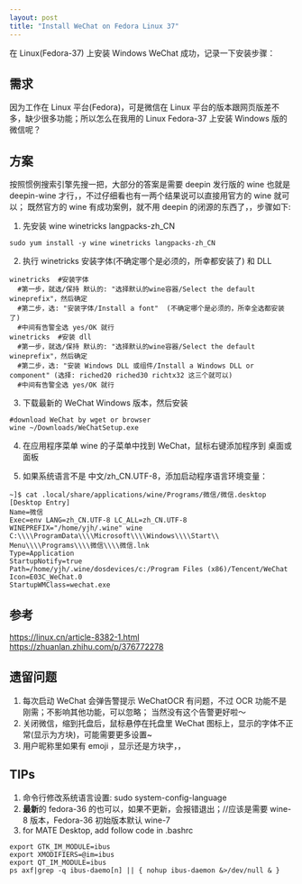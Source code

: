 ```yaml
---
layout: post
title: "Install WeChat on Fedora Linux 37"
---
```


在 Linux(Fedora-37) 上安装 Windows WeChat 成功，记录一下安装步骤：


## 需求
因为工作在 Linux 平台(Fedora)，可是微信在 Linux 平台的版本跟网页版差不多，缺少很多功能；所以怎么在我用的 Linux Fedora-37 上安装 Windows 版的 微信呢？  

## 方案
按照惯例搜索引擎先搜一把，大部分的答案是需要 deepin 发行版的 wine 也就是 deepin-wine 才行，，不过仔细看也有一两个结果说可以直接用官方的 wine 就可以；
既然官方的 wine 有成功案例，就不用 deepin 的闭源的东西了，，步骤如下:

1. 先安装 wine winetricks langpacks-zh_CN
```
sudo yum install -y wine winetricks langpacks-zh_CN
```

2. 执行 winetricks 安装字体(不确定哪个是必须的，所幸都安装了) 和 DLL
```
winetricks  #安装字体
  #第一步，就选/保持 默认的: "选择默认的wine容器/Select the default wineprefix"，然后确定
  #第二步，选: "安装字体/Install a font"  (不确定哪个是必须的，所幸全选都安装了)
  #中间有告警全选 yes/OK 就行
winetricks  #安装 dll
  #第一步，就选/保持 默认的: "选择默认的wine容器/Select the default wineprefix"，然后确定
  #第二步，选: "安装 Windows DLL 或组件/Install a Windows DLL or component" (选择: riched20 riched30 richtx32 这三个就可以)
  #中间有告警全选 yes/OK 就行
```

3. 下载最新的 WeChat Windows 版本，然后安装
```
#download WeChat by wget or browser
wine ~/Downloads/WeChatSetup.exe
```

4. 在应用程序菜单 wine 的子菜单中找到 WeChat，鼠标右键添加程序到 桌面或面板

5. 如果系统语言不是 中文/zh_CN.UTF-8，添加启动程序语言环境变量：
```
~]$ cat .local/share/applications/wine/Programs/微信/微信.desktop
[Desktop Entry]
Name=微信
Exec=env LANG=zh_CN.UTF-8 LC_ALL=zh_CN.UTF-8 WINEPREFIX="/home/yjh/.wine" wine C:\\\\ProgramData\\\\Microsoft\\\\Windows\\\\Start\\ Menu\\\\Programs\\\\微信\\\\微信.lnk
Type=Application
StartupNotify=true
Path=/home/yjh/.wine/dosdevices/c:/Program Files (x86)/Tencent/WeChat
Icon=E03C_WeChat.0
StartupWMClass=wechat.exe
```

## 参考
https://linux.cn/article-8382-1.html
https://zhuanlan.zhihu.com/p/376772278


## 遗留问题
1. 每次启动 WeChat 会弹告警提示 WeChatOCR 有问题，不过 OCR 功能不是刚需；不影响其他功能，可以忽略； 当然没有这个告警更好啦～
2. 关闭微信，缩到托盘后，鼠标悬停在托盘里 WeChat 图标上，显示的字体不正常(显示为方块)，可能需要更多设置~
3. 用户昵称里如果有 emoji ，显示还是方块字，，

## TIPs
1. 命令行修改系统语言设置: sudo system-config-language
2. **最新**的 fedora-36 的也可以，如果不更新，会报错退出；//应该是需要 wine-8 版本，Fedora-36 初始版本默认 wine-7
3. for MATE Desktop, add follow code in .bashrc
```
export GTK_IM_MODULE=ibus
export XMODIFIERS=@im=ibus
export QT_IM_MODULE=ibus
ps axf|grep -q ibus-daemo[n] || { nohup ibus-daemon &>/dev/null & }
```
